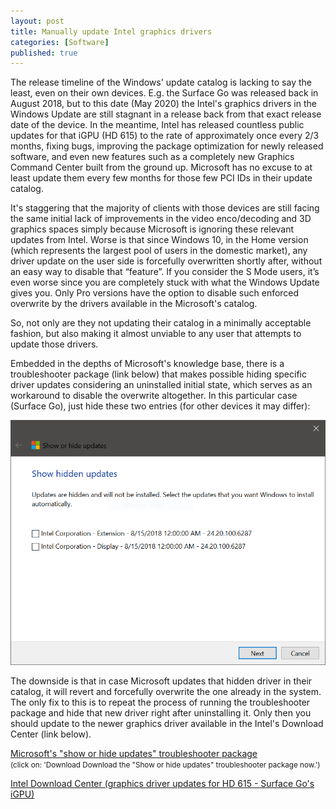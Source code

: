 ```yaml
---
layout: post
title: Manually update Intel graphics drivers
categories: [Software]
published: true
---
```


The release timeline of the Windows' update catalog is lacking to say the least, even on their own devices. E.g. the Surface Go was released back in August 2018, but to this date (May 2020) the Intel's graphics drivers in the Windows Update are still stagnant in a release back from that exact release date of the device. In the meantime, Intel has released countless public updates for that iGPU (HD 615) to the rate of approximately once every 2/3 months, fixing bugs, improving the package optimization for newly released software, and even new features such as a completely new Graphics Command Center built from the ground up. Microsoft has no excuse to at least update them every few months for those few PCI IDs in their update catalog.

It's staggering that the majority of clients with those devices are still facing the same initial lack of improvements in the video enco/decoding and 3D graphics spaces simply because Microsoft is ignoring these relevant updates from Intel. Worse is that since Windows 10, in the Home version (which represents the largest pool of users in the domestic market), any driver update on the user side is forcefully overwritten shortly after, without an easy way to disable that “feature”. If you consider the S Mode users, it’s even worse since you are completely stuck with what the Windows Update gives you. Only Pro versions have the option to disable such enforced overwrite by the drivers available in the Microsoft's catalog.

So, not only are they not updating their catalog in a minimally acceptable fashion, but also making it almost unviable to any user that attempts to update those drivers.

Embedded in the depths of Microsoft's knowledge base, there is a troubleshooter package (link below) that makes possible hiding specific driver updates considering an uninstalled initial state, which serves as an workaround to disable the overwrite altogether. In this particular case (Surface Go), just hide these two entries (for other devices it may differ):

![Surface Go hide update entries](/public/download/show-hide-updates.png)

The downside is that in case Microsoft updates that hidden driver in their catalog, it will revert and forcefully overwrite the one already in the system. The only fix to this is to repeat the process of running the troubleshooter package and hide that new driver right after uninstalling it. Only then you should update to the newer graphics driver available in the Intel's Download Center (link below).

[Microsoft's "show or hide updates" troubleshooter package](https://support.microsoft.com/en-us/help/3183922/how-to-temporarily-prevent-a-windows-update-from-reinstalling-in-windo)<br>
<small>(click on: 'Download Download the "Show or hide updates" troubleshooter package now.')</small>

[Intel Download Center (graphics driver updates for HD 615 - Surface Go's iGPU)](https://downloadcenter.intel.com/product/96554/Intel-HD-Graphics-615)
